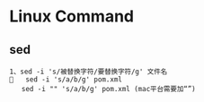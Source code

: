 # Linux Command

## sed
    1、sed -i 's/被替换字符/要替换字符/g' 文件名
       sed -i 's/a/b/g' pom.xml
       sed -i "" 's/a/b/g' pom.xml (mac平台需要加“”)
